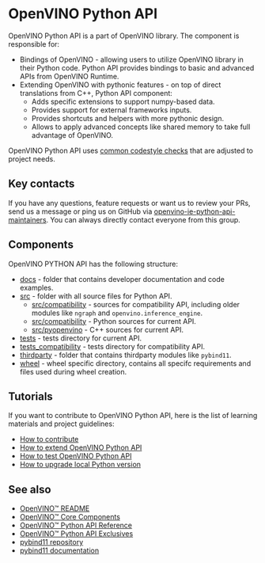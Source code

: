 # OpenVINO Python API

OpenVINO Python API is a part of OpenVINO library. The component is responsible for:

* Bindings of OpenVINO - allowing users to utilize OpenVINO library in their Python code. Python API provides bindings to basic and advanced APIs from OpenVINO Runtime.
* Extending OpenVINO with pythonic features - on top of direct translations from C++, Python API component:
    * Adds specific extensions to support numpy-based data.
    * Provides support for external frameworks inputs.
    * Provides shortcuts and helpers with more pythonic design.
    * Allows to apply advanced concepts like shared memory to take full advantage of OpenVINO.

OpenVINO Python API uses [common codestyle checks](https://github.com/openvinotoolkit/openvino/blob/master/src/bindings/python/docs/contributing.md#contribution-guidelines-and-best-practices) that are adjusted to project needs.

## Key contacts

If you have any questions, feature requests or want us to review your PRs, send us a message or ping us on GitHub via [openvino-ie-python-api-maintainers](https://github.com/orgs/openvinotoolkit/teams/openvino-ie-python-api-maintainers). You can always directly contact everyone from this group.

## Components

OpenVINO PYTHON API has the following structure:

* [docs](./docs/) - folder that contains developer documentation and code examples.
* [src](./src/) - folder with all source files for Python API.
    * [src/compatibility](./src/compatibility/) - sources for compatibility API, including older modules like `ngraph` and `openvino.inference_engine`.
    * [src/compatibility](./src/openvino/) - Python sources for current API.
    * [src/pyopenvino](./src/pyopenvino/) - C++ sources for current API.
* [tests](./tests/) - tests directory for current API.
* [tests_compatibility](./tests_compatibility/) - tests directory for compatibility API.
* [thirdparty](./thirdparty/) - folder that contains thirdparty modules like `pybind11`.
* [wheel](./wheel/) - wheel specific directory, contains all specifc requirements and files used during wheel creation.

## Tutorials

If you want to contribute to OpenVINO Python API, here is the list of learning materials and project guidelines:

* [How to contribute](./docs/contributing.md)
* [How to extend OpenVINO Python API](./docs/code_examples.md)
* [How to test OpenVINO Python API](./docs/test_examples.md)
* [How to upgrade local Python version](./docs/python_version_upgrade.md)

## See also

* [OpenVINO™ README](../../../README.md)
* [OpenVINO™ Core Components](../../README.md)
* [OpenVINO™ Python API Reference](https://docs.openvino.ai/latest/api/ie_python_api/api.html)
* [OpenVINO™ Python API Exclusives](https://docs.openvino.ai/latest/openvino_docs_OV_UG_Python_API_exclusives.html)
* [pybind11 repository](https://github.com/pybind/pybind11)
* [pybind11 documentation](https://pybind11.readthedocs.io/en/stable/)
